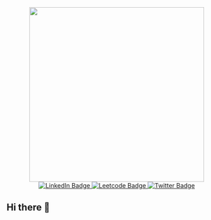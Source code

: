 <div id="header" align="center">
  <img src="https://media2.giphy.com/media/v1.Y2lkPTc5MGI3NjExZnN3aXZlbnl6MnQ1bW9kODF2OXk0aW1mOHVsdDd4M25xNjBuejQ4cCZlcD12MV9pbnRlcm5hbF9naWZfYnlfaWQmY3Q9cw/paTz7UZbPfTZFRYnnB/giphy.gif" width="400"/>
</div>
<div id="badges" align="center">
    <a href="https://www.linkedin.com/in/pallavi-maity/" onclick="window.open(this.href,'_blank');return false;">
      <img src="https://img.shields.io/badge/LinkedIn-blue?style=for-the-badge&logo=linkedin&logoColor=white" alt="LinkedIn Badge"/>
    </a>
  <a href="https://leetcode.com/u/pmaity/" target="_blank">
  <img src="https://img.shields.io/badge/Leetcode-orange?style=for-the-badge&logo=leetcode&logoColor=white" alt="Leetcode Badge"/>
    </a>
  <a href="" target="_blank">
  <img src="https://img.shields.io/badge/Twitter-blue?style=for-the-badge&logo=twitter&logoColor=white" alt="Twitter Badge"/>
     </a>
</div>

## Hi there 👋


<!--
**pmaity7/pmaity7** is a ✨ _special_ ✨ repository because its `README.md` (this file) appears on your GitHub profile.

Here are some ideas to get you started:

- 🔭 I’m currently working on ...
- 🌱 I’m currently learning ...
- 👯 I’m looking to collaborate on ...
- 🤔 I’m looking for help with ...
- 💬 Ask me about ...
- 📫 How to reach me: ...
- 😄 Pronouns: ...
- ⚡ Fun fact: ...
-->
